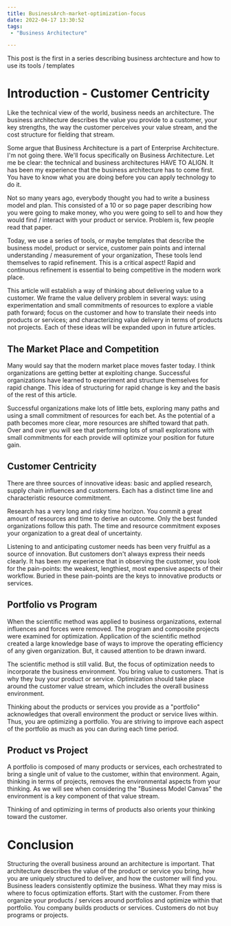 ```yaml
---
title: BusinessArch-market-optimization-focus
date: 2022-04-17 13:30:52
tags:
 - "Business Architecture"

---
```


This post is the first in a series describing business archtecture and how to use its tools / templates 

<!-- more -->




# Introduction - Customer Centricity

Like the technical view of the world, business needs an architecture. The business architecture describes the value you provide to a customer, your key strengths, the way the customer perceives your value stream, and the cost structure for fielding that stream.

Some argue that Business Architecture is a part of Enterprise Architecture. I'm not going there. We'll focus specifically on Business Architecture. Let me be clear: the technical and business architectures HAVE TO ALIGN. It has been my experience that the business architecture has to come first. You have to know what you are doing before you can apply technology to do it.

Not so many years ago, everybody thought you had to write a business model and plan. This consisted of a 10 or so page paper describing how you were going to make money, who you were going to sell to and how they would find / interact with your product or service. Problem is, few people read that paper.

Today, we use a series of tools, or maybe templates that describe the business model, product or service, customer pain points and internal understanding / measurement of your organization, These tools lend themselves to rapid refinement. This is a critical aspect! Rapid and continuous refinement is essential to being competitive in the modern work place.

This article will establish a way of thinking about delivering value to a customer. We frame the value delivery problem in several ways: using experimentation and small commitments of resources to explore a viable path forward; focus on the customer and how to translate their needs into products or services; and characterizing value delivery in terms of products not projects. Each of these ideas will be expanded upon in future articles.

## The Market Place and Competition

Many would say that the modern market place moves faster today. I think organizations are getting better at exploiting change. Successful organizations have learned to experiment and structure themselves for rapid change. This idea of structuring for rapid change is key and the basis of the rest of this article.

Successful organizations make lots of little bets, exploring many paths and using a small commitment of resources for each bet. As the potential of a path becomes more clear, more resources are shifted toward that path. Over and over you will see that performing lots of small explorations with small commitments for each provide will optimize your position for future gain.

## Customer Centricity

There are three sources of innovative ideas: basic and applied research, supply chain influences and customers. Each has a distinct time line and characteristic resource commitment.

Research has a very long and risky time horizon. You commit a great amount of resources and time to derive an outcome. Only the best funded organizations follow this path. The time and resource commitment exposes your organization to a great deal of uncertainty.

Listening to and anticipating customer needs has been very fruitful as a source of innovation. But customers don't always express their needs clearly. It has been my experience that in observing the customer, you look for the pain-points: the weakest, lengthiest, most expensive aspects of their workflow. Buried in these pain-points are the keys to innovative products or services.

## Portfolio vs Program

When the scientific method was applied to business organizations, external influences and forces were removed. The program and composite projects were examined for optimization.  Application of the scientific method created a large knowledge base of ways to improve the operating efficiency of any given organization. But, it caused attention to be drawn inward.

The scientific method is still valid. But, the focus of optimization needs to incorporate the business environment. You bring value to customers. That is why they buy your product or service. Optimization should take place around the customer value stream, which includes the overall business environment.

Thinking about the products or services you provide as a "portfolio" acknowledges that overall environment the product or service lives within. Thus, you are optimizing a portfolio. You are striving to improve each aspect of the portfolio as much as you can during each time period.

## Product vs Project

A portfolio is composed of many products or services, each orchestrated to bring a single unit of value to the customer, within that environment. Again, thinking in terms of projects, removes the environmental aspects from your thinking. As we will see when considering the "Business Model Canvas" the environment is a key component of that value stream.

Thinking of and optimizing in terms of products also orients your thinking toward the customer. 


# Conclusion

Structuring the overall business around an architecture is important. That architecture describes the value of the product or service you bring, how you are uniquely structured to deliver, and how the customer will find you. Business leaders consistently optimize the business. What they may miss is where to focus optimization efforts. Start with the customer. From there organize your products / services around portfolios and optimize within that portfolio. You company builds products or services. Customers do not buy programs or projects.
